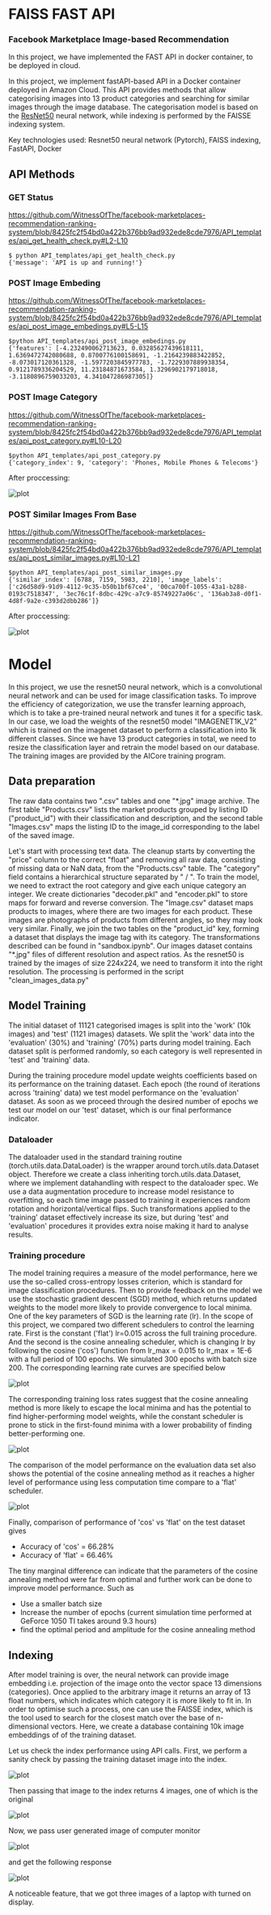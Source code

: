 # FAISS FAST API
### Facebook Marketplace Image-based Recommendation

In this project, we have implemented the FAST API in docker container, to be deployed in cloud. 

In this project, we implement fastAPI-based API in a Docker container deployed in Amazon Cloud. This API provides methods that allow categorising images into 13 product categories and searching for similar images through the image database. The categorisation model is based on the [ResNet50](https://pytorch.org/vision/main/models/generated/torchvision.models.resnet50.html) neural network, while indexing is performed by the FAISSE indexing system. 

Key technologies used: Resnet50 neural network (Pytorch), FAISS indexing, FastAPI, Docker 

## API Methods

### GET Status

https://github.com/WitnessOfThe/facebook-marketplaces-recommendation-ranking-system/blob/8425fc2f54bd0a422b376bb9ad932ede8cde7976/API_templates/api_get_health_check.py#L2-L10

```  
$ python API_templates/api_get_health_check.py 
{'message': 'API is up and running!'}
```
### POST Image Embeding

https://github.com/WitnessOfThe/facebook-marketplaces-recommendation-ranking-system/blob/8425fc2f54bd0a422b376bb9ad932ede8cde7976/API_templates/api_post_image_embedings.py#L5-L15  

```  
$python API_templates/api_post_image_embedings.py 
{'features': [-4.232490062713623, 0.03285627439618111, 1.6369472742080688, 0.8700776100158691, -1.2164239883422852, -8.073017120361328, -1.5977203845977783, -1.7229307889938354, 0.9121789336204529, 11.23184871673584, 1.3296902179718018, -3.1180896759033203, 4.341047286987305]}
```

### POST Image Category

https://github.com/WitnessOfThe/facebook-marketplaces-recommendation-ranking-system/blob/8425fc2f54bd0a422b376bb9ad932ede8cde7976/API_templates/api_post_category.py#L10-L20

```  
$python API_templates/api_post_category.py 
{'category_index': 9, 'category': 'Phones, Mobile Phones & Telecoms'}
```
After proccessing:

![plot](https://github.com/WitnessOfThe/facebook-marketplaces-recommendation-ranking-system/blob/main/readme_images/query_to_index.png)

### POST Similar Images From Base

https://github.com/WitnessOfThe/facebook-marketplaces-recommendation-ranking-system/blob/8425fc2f54bd0a422b376bb9ad932ede8cde7976/API_templates/api_post_similar_images.py#L10-L21

```
$python API_templates/api_post_similar_images.py 
{'similar_index': [6788, 7159, 5983, 2210], 'image_labels': ['c26d58d9-91d9-4112-9c35-b50b1bf67ce4', '00ca700f-1055-43a1-b288-0193c7518347', '3ec76c1f-8dbc-429c-a7c9-85749227a06c', '136ab3a8-d0f1-4d8f-9a2e-c393d2dbb286']}
```
After proccessing:

![plot](https://github.com/WitnessOfThe/facebook-marketplaces-recommendation-ranking-system/blob/main/readme_images/index_test_query.png)

# Model 

In this project, we use the resnet50 neural network, which is a convolutional neural network and can be used for image classification tasks. To improve the efficiency of categorization, we use the transfer learning approach, which is to take a pre-trained neural network and tunes it for a specific task. In our case, we load the weights of the resnet50 model "IMAGENET1K_V2" which is trained on the imagenet dataset to perform a classification into 1k different classes. Since we have 13 product categories in total, we need to resize the classification layer and retrain the model based on our database. The training images are provided by the AICore training program.

## Data preparation

The raw data contains two ".csv" tables and one "*.jpg" image archive. The first table "Products.csv" lists the market products grouped by listing ID ("product_id") with their classification and description, and the second table "Images.csv" maps the listing ID to the image_id corresponding to the label of the saved image.

Let's start with processing text data. The cleanup starts by converting the "price" column to the correct "float" and removing all raw data, consisting of missing data or NaN data, from the "Products.csv" table. The "category" field contains a hierarchical structure separated by " / ". To train the model, we need to extract
the root category and give each unique category an integer. We create dictionaries "decoder.pkl" and "encoder.pkl" to store maps for forward and reverse conversion. The "Image.csv" dataset maps products to images, where there are two images for each product. These images are photographs of products from different angles, so they may look very similar. Finally, we join the two tables on the "product_id" key, forming a dataset that displays the image tag with its category. The transformations described can be found in "sandbox.ipynb". Our images dataset contains "*.jpg" files of different resolution and aspect ratios. As the resnet50 is trained by the images of size 224x224, we need to transform it into the right resolution. The processing is performed in the script "clean_images_data.py"


## Model Training
The initial dataset of 11121 categorised images is split into the 'work' (10k images) and 'test' (1121 images) datasets. We split the 'work' data into the 'evaluation' (30%) and 'training' (70%) parts during model training. Each dataset split is performed randomly, so each category is well represented in 'test' and 'training' data. 

During the training procedure model update weights coefficients based on its performance on the training dataset. Each epoch (the round of iterations across 'training' data) we test model performance on the 'evaluation' dataset. As soon as we proceed through the desired number of epochs we test our model on our 'test' dataset, which is our final performance indicator. 

### Dataloader
The dataloader used in the standard training routine (torch.utils.data.DataLoader) is the wrapper around torch.utils.data.Dataset object. Therefore we create a class inheriting torch.utils.data.Dataset, where we implement datahandling with respect to the dataloader spec. We use a data augmentation procedure to increase model resistance to overfitting, so each time image passed to training it experiences random rotation and horizontal/vertical flips. Such transformations applied to the 'training' dataset effectively increase its size, but during 'test' and 'evaluation' procedures it provides extra noise making it hard to analyse results.

### Training procedure

The model training requires a measure of the model performance, here we use the so-called cross-entropy losses criterion, which is standard for image classification procedures. Then to provide feedback on the model we use the stochastic gradient descent (SGD) method, which returns updated weights to the model more likely to provide convergence to local minima. One of the key parameters of SGD is the learning rate (lr). In the scope of this project, we compared two different schedulers to control the learning rate. First is the constant ('flat') lr=0.015 across the full training procedure. And the second is the cosine annealing scheduler, which is changing lr by following the cosine ('cos') function from lr_max = 0.015 to  lr_max = 1E-6 with a full period of 100 epochs. We simulated 300 epochs with batch size 200. The corresponding learning rate curves are specified below


![plot](https://github.com/WitnessOfThe/facebook-marketplaces-recommendation-ranking-system/blob/6353a2f544b069ecc63b1e82bda2c19ee5b22ea2/readme_images/lr_curve.PNG)

The corresponding training loss rates suggest that the cosine annealing method is more likely to escape the local minima and has the potential to find higher-performing model weights, while the constant scheduler is prone to stick in the first-found minima with a lower probability of finding better-performing one.  

![plot](https://github.com/WitnessOfThe/facebook-marketplaces-recommendation-ranking-system/blob/main/readme_images/train_loss_vs_epoch.PNG)

The comparison of the model performance on the evaluation data set also shows the potential of the cosine annealing method as it reaches a higher level of performance using less computation time compare to a 'flat' scheduler. 

![plot](https://github.com/WitnessOfThe/facebook-marketplaces-recommendation-ranking-system/blob/main/readme_images/eval_vs_epoch.PNG)

Finally, comparison of performance of 'cos' vs 'flat' on the test dataset gives

* Accuracy of 'cos' = 66.28%
* Accuracy of 'flat' = 66.46%

The tiny marginal difference can indicate that the parameters of the cosine annealing method were far from optimal and further work can be done to improve model performance. Such as
* Use a smaller batch size
* Increase the number of epochs (current simulation time performed at GeForce 1050 TI takes around 9.3 hours)
* find the optimal period and amplitude for the cosine annealing method

## Indexing
After model training is over, the neural network can provide image embedding i.e. projection of the image onto the vector space 13 dimensions (categories). Once applied to the arbitrary image it returns an array of 13 float numbers, which indicates which category it is more likely to fit in. In order to optimise such a process, one can use the FAISSE index, which is the tool used to search for the closest match over the base of n-dimensional vectors. Here, we create a database containing 10k image embeddings of of the training dataset.

Let us check the index performance using API calls. First, we perform a sanity check by passing the training dataset image into the index.

![plot](https://github.com/WitnessOfThe/facebook-marketplaces-recommendation-ranking-system/blob/main/readme_images/index_sanity_check_original_image.png)

Then passing that image to the index returns 4 images, one of which is the original

![plot](https://github.com/WitnessOfThe/facebook-marketplaces-recommendation-ranking-system/blob/main/readme_images/index_sanity_check.png)

Now, we pass user generated image of computer monitor

![plot](https://github.com/WitnessOfThe/facebook-marketplaces-recommendation-ranking-system/blob/main/readme_images/photo_2023-03-05_00-38-50.png)

and get the following response

![plot](https://github.com/WitnessOfThe/facebook-marketplaces-recommendation-ranking-system/blob/main/readme_images/userimage_response.png)

A noticeable feature, that we got three images of a laptop with turned on display.
